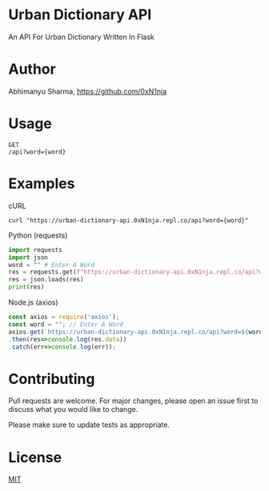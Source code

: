 # Urban Dictionary API
An API For Urban Dictionary Written In Flask

# Author
Abhimanyu Sharma, https://github.com/0xN1nja

# Usage
```
GET
/api?word={word}
```

# Examples
cURL
```
curl "https://urban-dictionary-api.0xN1nja.repl.co/api?word={word}"
```
Python (requests)
```python
import requests
import json
word = "" # Enter A Word
res = requests.get(f"https://urban-dictionary-api.0xN1nja.repl.co/api?word={word}").content
res = json.loads(res)
print(res)
```
Node.js (axios)
```javascript
const axios = require('axios');
const word = ""; // Enter A Word
axios.get(`https://urban-dictionary-api.0xN1nja.repl.co/api?word=${word}`)
.then(res=>console.log(res.data))
.catch(err=>console.log(err));
```

# Contributing
Pull requests are welcome. For major changes, please open an issue first to discuss what you would like to change.

Please make sure to update tests as appropriate.

# License
[MIT](https://github.com/0xN1nja/urban-dictionary-api/blob/master/LICENCE.txt)
